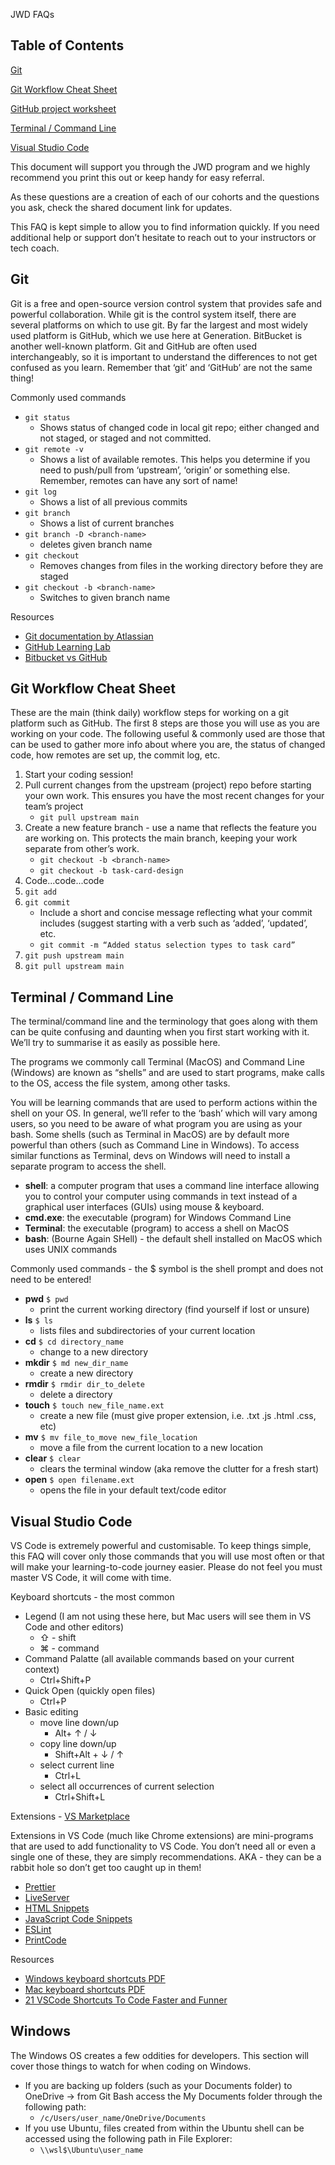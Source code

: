 JWD FAQs

## Table of Contents

[Git](https://docs.google.com/document/d/18cHoOFS2C1B79FKARbahIWf4MTjOVUrcYt1LHN_4CaE/edit#heading=h.wiy7hb628ory)

[Git Workflow Cheat Sheet](https://docs.google.com/document/d/18cHoOFS2C1B79FKARbahIWf4MTjOVUrcYt1LHN_4CaE/edit#heading=h.4v7fz0g2mha6)

[GitHub project worksheet](https://docs.google.com/document/d/18cHoOFS2C1B79FKARbahIWf4MTjOVUrcYt1LHN_4CaE/edit#heading=h.lot223s5sszc)

[Terminal / Command Line](https://docs.google.com/document/d/18cHoOFS2C1B79FKARbahIWf4MTjOVUrcYt1LHN_4CaE/edit#heading=h.5wiuqbxw2ktc)

[Visual Studio Code](https://docs.google.com/document/d/18cHoOFS2C1B79FKARbahIWf4MTjOVUrcYt1LHN_4CaE/edit#heading=h.bc82sm4vktqe)

This document will support you through the JWD program and we highly recommend you print this out or keep handy for easy referral.

As these questions are a creation of each of our cohorts and the questions you ask, check the shared document link for updates.

This FAQ is kept simple to allow you to find information quickly. If you need additional help or support don’t hesitate to reach out to your instructors or tech coach.

## Git

Git is a free and open-source version control system that provides safe and powerful collaboration. While git is the control system itself, there are several platforms on which to use git. By far the largest and most widely used platform is GitHub, which we use here at Generation. BitBucket is another well-known platform. Git and GitHub are often used interchangeably, so it is important to understand the differences to not get confused as you learn. Remember that ‘git’ and ‘GitHub’ are not the same thing!

Commonly used commands

-   `git status`
    -   Shows status of changed code in local git repo; either changed and not staged, or staged and not committed.
-   `git remote -v`
    -   Shows a list of available remotes. This helps you determine if you need to push/pull from ‘upstream’, ‘origin’ or something else. Remember, remotes can have any sort of name!
-   `git log`
    -   Shows a list of all previous commits
-   `git branch`
    -   Shows a list of current branches
-   `git branch -D <branch-name>`
    -   deletes given branch name
-   `git checkout`
    -   Removes changes from files in the working directory before they are staged
-   `git checkout -b <branch-name>`
    -   Switches to given branch name

Resources

-   [Git documentation by Atlassian](https://www.atlassian.com/git/)
-   [GitHub Learning Lab](https://lab.github.com/)
-   [Bitbucket vs GitHub](https://www.upguard.com/blog/bitbucket-vs-github#:~:text=If%20you%20boil%20it%20down,mostly%20enterprise%20and%20business%20users.)

## Git Workflow Cheat Sheet

These are the main (think daily) workflow steps for working on a git platform such as GitHub. The first 8 steps are those you will use as you are working on your code. The following useful & commonly used are those that can be used to gather more info about where you are, the status of changed code, how remotes are set up, the commit log, etc.

1.  Start your coding session!
2.  Pull current changes from the upstream (project) repo before starting your own work. This ensures you have the most recent changes for your team’s project
    -   `git pull upstream main`
3.  Create a new feature branch - use a name that reflects the feature you are working on. This protects the main branch, keeping your work separate from other’s work.
    -   `git checkout -b <branch-name>`
    -   `git checkout -b task-card-design`
4.  Code...code...code
5.  `git add`
6.  `git commit`
    -   Include a short and concise message reflecting what your commit includes (suggest starting with a verb such as ‘added’, ‘updated’, etc.
    -   `git commit -m “Added status selection types to task card”`
7.  `git push upstream main`
8.  `git pull upstream main`

## Terminal / Command Line

The terminal/command line and the terminology that goes along with them can be quite confusing and daunting when you first start working with it. We’ll try to summarise it as easily as possible here.

The programs we commonly call Terminal (MacOS) and Command Line (Windows) are known as “shells” and are used to start programs, make calls to the OS, access the file system, among other tasks.

You will be learning commands that are used to perform actions within the shell on your OS. In general, we’ll refer to the ‘bash’ which will vary among users, so you need to be aware of what program you are using as your bash. Some shells (such as Terminal in MacOS) are by default more powerful than others (such as Command Line in Windows). To access similar functions as Terminal, devs on Windows will need to install a separate program to access the shell.

-   **shell**: a computer program that uses a command line interface allowing you to control your computer using commands in text instead of a graphical user interfaces (GUIs) using mouse & keyboard.
-   **cmd.exe**: the executable (program) for Windows Command Line
-   **Terminal**: the executable (program) to access a shell on MacOS
-   **bash**: (Bourne Again SHell) - the default shell installed on MacOS which uses UNIX commands

Commonly used commands - the $ symbol is the shell prompt and does not need to be entered!

-   **pwd** `$ pwd`
    -   print the current working directory (find yourself if lost or unsure)
-   **ls** `$ ls`
    -   lists files and subdirectories of your current location
-   **cd** `$ cd directory_name`
    -   change to a new directory
-   **mkdir** `$ md new_dir_name`
    -   create a new directory
-   **rmdir** `$ rmdir dir_to_delete`
    -   delete a directory
-   **touch** `$ touch new_file_name.ext`
    -   create a new file (must give proper extension, i.e. .txt .js .html .css, etc)
-   **mv** `$ mv file_to_move new_file_location`
    -   move a file from the current location to a new location
-   **clear** `$ clear`
    -   clears the terminal window (aka remove the clutter for a fresh start)
-   **open** `$ open filename.ext`
    -   opens the file in your default text/code editor

## Visual Studio Code

VS Code is extremely powerful and customisable. To keep things simple, this FAQ will cover only those commands that you will use most often or that will make your learning-to-code journey easier. Please do not feel you must master VS Code, it will come with time.

Keyboard shortcuts - the most common

-   Legend (I am not using these here, but Mac users will see them in VS Code and other editors)
    -   ⇧ - shift
    -   ⌘ - command
-   Command Palatte (all available commands based on your current context)
    -   Ctrl+Shift+P
-   Quick Open (quickly open files)
    -   Ctrl+P
-   Basic editing
    -   move line down/up
        -   Alt+ ↑ / ↓
    -   copy line down/up
        -   Shift+Alt + ↓ / ↑
    -   select current line
        -   Ctrl+L
    -   select all occurrences of current selection
        -   Ctrl+Shift+L

Extensions - [VS Marketplace](https://marketplace.visualstudio.com/vscode)

Extensions in VS Code (much like Chrome extensions) are mini-programs that are used to add functionality to VS Code. You don’t need all or even a single one of these, they are simply recommendations. AKA - they can be a rabbit hole so don’t get too caught up in them!

-   [Prettier](https://marketplace.visualstudio.com/items?itemName=esbenp.prettier-vscode)
-   [LiveServer](https://marketplace.visualstudio.com/items?itemName=ritwickdey.LiveServer)
-   [HTML Snippets](https://marketplace.visualstudio.com/items?itemName=abusaidm.html-snippets)
-   [JavaScript Code Snippets](https://marketplace.visualstudio.com/items?itemName=xabikos.JavaScriptSnippets)
-   [ESLint](https://marketplace.visualstudio.com/items?itemName=dbaeumer.vscode-eslint)
-   [PrintCode](https://marketplace.visualstudio.com/items?itemName=nobuhito.printcode)

Resources

-   [Windows keyboard shortcuts PDF](https://code.visualstudio.com/shortcuts/keyboard-shortcuts-windows.pdf)
-   [Mac keyboard shortcuts PDF](https://code.visualstudio.com/shortcuts/keyboard-shortcuts-macos.pdf)
-   [21 VSCode Shortcuts To Code Faster and Funner](https://jsmanifest.com/21-vscode-shortcuts-to-code-faster-and-funner/)

## Windows

The Windows OS creates a few oddities for developers. This section will cover those things to watch for when coding on Windows.

-   If you are backing up folders (such as your Documents folder) to OneDrive → from Git Bash access the My Documents folder through the following path:
    -   `/c/Users/user_name/OneDrive/Documents`
-   If you use Ubuntu, files created from within the Ubuntu shell can be accessed using the following path in File Explorer:
    -   `\\wsl$\Ubuntu\user_name`
